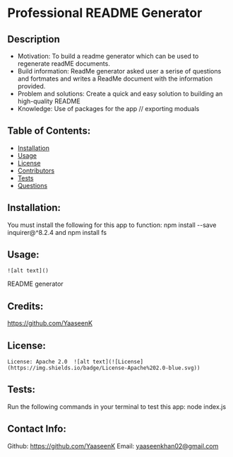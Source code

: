 
  # Professional README Generator
  
  ## Description 
   * Motivation:
    To build a readme generator which can be used to regenerate readME documents. 
   * Build information:
    ReadMe generator asked user a serise of questions and fortmates and writes a ReadMe document with the information provided.
   * Problem and solutions:
    Create a quick and easy solution to building an high-quality README
   * Knowledge:
     Use of packages for the app // exporting moduals

  ## Table of Contents:
   * [Installation](#installation)
   * [Usage](#usage)
   * [License](#license)
   * [Contributors](#contributors)
   * [Tests](#tests)
   * [Questions](#questions)

  ## Installation:
   You must install the following for this app to function:
    npm install --save inquirer@^8.2.4 and npm install fs

  ## Usage:
  	![alt text]()
   README generator

  ## Credits:
   https://github.com/YaaseenK

  ## License:
    License: Apache 2.0  ![alt text](![License](https://img.shields.io/badge/License-Apache%202.0-blue.svg))

  ## Tests:
   Run the following commands in your terminal to test this app:
   node index.js

  ## Contact Info:
   Github: https://github.com/YaaseenK
   Email: yaaseenkhan02@gmail.com
